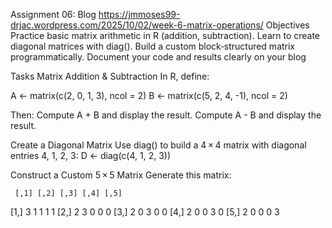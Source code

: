 Assignment 06: 
Blog https://jmmoses99-drjac.wordpress.com/2025/10/02/week-6-matrix-operations/
Objectives
Practice basic matrix arithmetic in R (addition, subtraction).
Learn to create diagonal matrices with diag().
Build a custom block‐structured matrix programmatically.
Document your code and results clearly on your blog

Tasks
Matrix Addition & Subtraction
In R, define:

A <- matrix(c(2, 0, 1, 3), ncol = 2)
B <- matrix(c(5, 2, 4, -1), ncol = 2)

Then:
Compute A + B and display the result.
Compute A - B and display the result.

Create a Diagonal Matrix
Use diag() to build a 4 × 4 matrix with diagonal entries 4, 1, 2, 3:
D <- diag(c(4, 1, 2, 3))

Construct a Custom 5 × 5 Matrix
Generate this matrix:

     [,1] [,2] [,3] [,4] [,5]
[1,]    3    1    1    1    1
[2,]    2    3    0    0    0
[3,]    2    0    3    0    0
[4,]    2    0    0    3    0
[5,]    2    0    0    0    3
